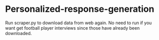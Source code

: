 # Personalized-response-generation

Run scraper.py to download data from web again. No need to run if you want get football player interviews since those have already been downloaded.
